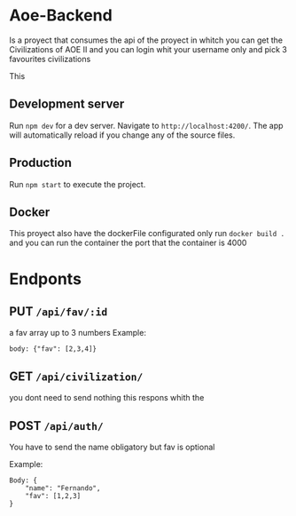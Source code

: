 # Aoe-Backend
Is a proyect that consumes the api of the proyect in whitch you can get the Civilizations of AOE II and you can login whit your username only and pick 3 favourites civilizations

This 

## Development server

Run `npm dev` for a dev server. Navigate to `http://localhost:4200/`. The app will automatically reload if you change any of the source files.


## Production

Run `npm start` to execute the project.

## Docker

This proyect also have the dockerFile configurated only run `docker build .` and you can run the container the port that the container is 4000


# Endponts

## PUT `/api/fav/:id`

a fav array up to 3 numbers
Example:
```
body: {"fav": [2,3,4]}
```
## GET `/api/civilization/`

you dont need to send nothing this respons whith the 
## POST `/api/auth/`
You have to send the name obligatory but fav is optional

Example:
```
Body: {
    "name": "Fernando",
    "fav": [1,2,3]
}
```
